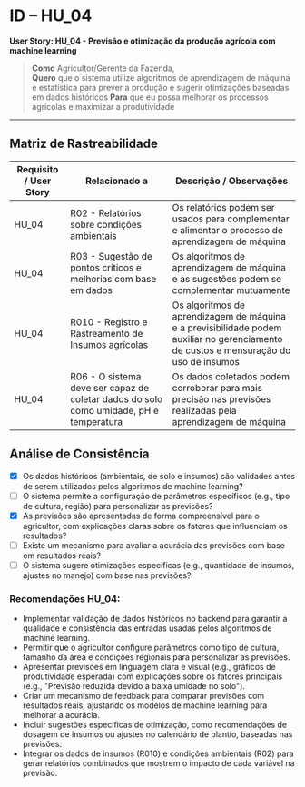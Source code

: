# ID – HU_04

**User Story: HU_04 - Previsão e otimização da produção agrícola com machine learning**

> **Como** Agricultor/Gerente da Fazenda,  
> **Quero** que o sistema utilize algoritmos de aprendizagem de máquina e estatística para prever a produção e sugerir otimizações baseadas em dados históricos
> **Para** que eu possa melhorar os processos agrícolas e maximizar a produtividade

---

## Matriz de Rastreabilidade

| Requisito / User Story | Relacionado a                | Descrição / Observações                                                                                   |
|------------------------|-----------------------------|------------------------------------------------------------------------------------------------------------|
| HU_04                  | R02 - Relatórios sobre condições ambientais | Os relatórios podem ser usados para complementar e alimentar o processo de aprendizagem de máquina                         |
| HU_04                  | R03 -  Sugestão de pontos críticos e melhorias com base em dados | Os algoritmos de aprendizagem de máquina e as sugestões podem se complementar mutuamente                     |
| HU_04                  | R010 - Registro e Rastreamento de Insumos agrícolas | Os algoritmos de aprendizagem de máquina e a previsibilidade podem auxiliar no gerenciamento de custos e mensuração do uso de insumos                     |
| HU_04                  | R06 - O sistema deve ser capaz de coletar dados do solo como umidade, pH e temperatura    | Os dados coletados podem corroborar para mais precisão nas previsões realizadas pela aprendizagem de máquina                     |


## Análise de Consistência

- [x] Os dados históricos (ambientais, de solo e insumos) são validades antes de serem utilizados pelos algoritmos de machine learning?
- [ ] O sistema permite a configuração de parâmetros específicos (e.g., tipo de cultura, região) para personalizar as previsões?
- [x] As previsões são apresentadas de forma compreensível para o agricultor, com explicações claras sobre os fatores que influenciam os resultados?
- [ ] Existe um mecanismo para avaliar a acurácia das previsões com base em resultados reais?
- [ ] O sistema sugere otimizações específicas (e.g., quantidade de insumos, ajustes no manejo) com base nas previsões?

### Recomendações HU_04:

- Implementar validação de dados históricos no backend para garantir a qualidade e consistência das entradas usadas pelos algoritmos de machine learning.
- Permitir que o agricultor configure parâmetros como tipo de cultura, tamanho da área e condições regionais para personalizar as previsões.
- Apresentar previsões em linguagem clara e visual (e.g., gráficos de produtividade esperada) com explicações sobre os fatores principais (e.g., "Previsão reduzida devido a baixa umidade no solo").
- Criar um mecanismo de feedback para comparar previsões com resultados reais, ajustando os modelos de machine learning para melhorar a acurácia.
- Incluir sugestões específicas de otimização, como recomendações de dosagem de insumos ou ajustes no calendário de plantio, baseadas nas previsões.
- Integrar os dados de insumos (R010) e condições ambientais (R02) para gerar relatórios combinados que mostrem o impacto de cada variável na previsão.